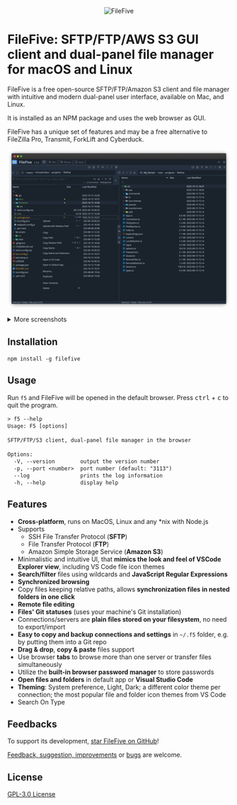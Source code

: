 <p align="center">
    <img src="https://github.com/miroshnikov/filefive/blob/main/frontend/src/assets/logo.svg" width="64" alt="FileFive" />
</p>


# FileFive: SFTP/FTP/AWS S3 GUI client and dual-panel file manager for macOS and Linux
FileFive is a free open-source SFTP/FTP/Amazon S3 client and file manager with intuitive and modern dual-panel user interface, available on Mac, and Linux. 

It is installed as an NPM package and uses the web browser as GUI.

FileFive has a unique set of features and may be a free alternative to FileZilla Pro, Transmit, ForkLift and Cyberduck.

<p align="center">
    <img src="https://github.com/miroshnikov/filefive/blob/main/docs/screenshots/screenshot-1.png" alt="FileFive" />
</p>
<p align="center">
  <details>
    <summary>More screenshots</summary>
    <img src="https://github.com/miroshnikov/filefive/blob/main/docs/screenshots/screenshot-2.png" alt="FileFive"/>
    <img src="https://github.com/miroshnikov/filefive/blob/main/docs/screenshots/screenshot-3.png" alt="FileFive"/>
    <img src="https://github.com/miroshnikov/filefive/blob/main/docs/screenshots/screenshot-4.png" alt="FileFive"/>
  </details>
</p>

## Installation
```shell
npm install -g filefive
```

## Usage
Run `f5` and FileFive will be opened in the default browser. Press <kbd>ctrl</kbd> + <kbd>c</kbd> to quit the program.
```
> f5 --help
Usage: F5 [options]

SFTP/FTP/S3 client, dual-panel file manager in the browser

Options:
  -V, --version        output the version number
  -p, --port <number>  port number (default: "3113")
  --log                prints the log information
  -h, --help           display help
```

## Features
- **Cross-platform**, runs on MacOS, Linux and any *nix with Node.js
- Supports 
  - SSH File Transfer Protocol (**SFTP**)
  - File Transfer Protocol (**FTP**)
  - Amazon Simple Storage Service (**Amazon S3**)
- Minimalistic and intuitive UI, that **mimics the look and feel of VSCode Explorer view**, including VS Code file icon themes
- **Search/filter** files using wildcards and **JavaScript Regular Expressions**
- **Synchronized browsing**
- Copy files keeping relative paths, allows **synchronization files in nested folders in one click**
- **Remote file editing**
- **Files' Git statuses** (uses your machine's Git installation)
- Connections/servers are **plain files stored on your filesystem**, no need to export/import
- **Easy to copy and backup connections and settings** in `~/.f5` folder, e.g. by putting them into a Git repo
- **Drag & drop**, **copy & paste** files support
- Use browser **tabs** to browse more than one server or transfer files simultaneously
- Utilize the **built-in browser password manager** to store passwords
- **Open files and folders** in default app or **Visual Studio Code**
- **Theming**: System preference, Light, Dark; a different color theme per connection; the most popular file and folder icon themes from VS Code
- Search On Type

## Feedbacks
To support its development, [star FileFive on GitHub](https://github.com/miroshnikov/filefive/stargazers)!

[Feedback, suggestion, improvements](https://github.com/miroshnikov/filefive/discussions) or [bugs](https://github.com/miroshnikov/filefive/issues) are welcome.

## License
[GPL-3.0 License](LICENSE)
